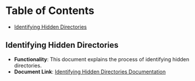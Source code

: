 # Table of Contents
- [Identifying Hidden Directories](#identifying-hidden-directories)

## Identifying Hidden Directories
- **Functionality**: This document explains the process of identifying hidden directories.
- **Document Link**: [Identifying Hidden Directories Documentation](https://github.com/stanleychris2/archiva_public_examples/blob/master/atorus_sas_macros/.gitignore.md)